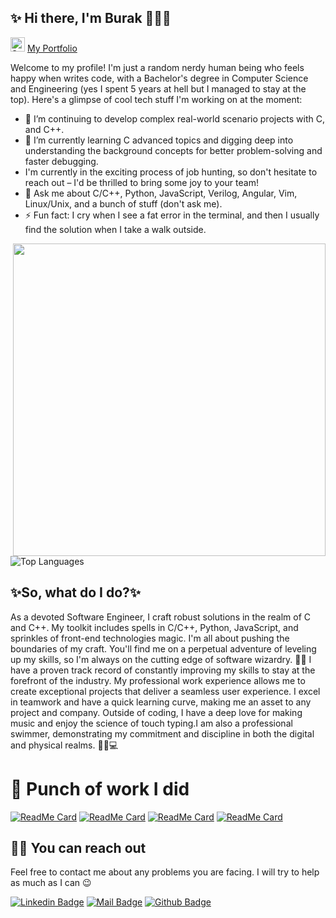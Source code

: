 ## ✨ Hi there, I'm Burak 👋🏼✨
<img src="https://raw.githubusercontent.com/Tarikul-Islam-Anik/Microsoft-Teams-Animated-Emojis/master/Emojis/Travel%20and%20places/Star.png" alt="Star" width="23" height="23" /> [My Portfolio ](https://burakcanakinci.netlify.app/)

Welcome to my profile! I'm just a random nerdy human being who feels happy when writes code, with a Bachelor's degree in Computer Science and Engineering (yes I spent 5 years at hell but I managed to stay at the top). Here's a glimpse of cool tech stuff I'm working on at the moment:

- 🔭 I’m continuing to develop complex real-world scenario projects with C, and C++.
- 🌱 I’m currently learning C advanced topics and digging deep  into understanding the background concepts for better problem-solving and faster debugging.
-  I'm currently in the exciting process of job hunting, so don't hesitate to reach out – I'd be thrilled to bring some joy to your team!
- 💬 Ask me about C/C++, Python, JavaScript, Verilog, Angular, Vim, Linux/Unix, and a bunch of stuff (don't ask me).
- ⚡ Fun fact: I cry when I see a fat error in the terminal, and then I usually find the solution when I take a walk outside.
<img src="https://user-images.githubusercontent.com/74038190/225813708-98b745f2-7d22-48cf-9150-083f1b00d6c9.gif" width="500" align="right">

![Top Languages](https://github-readme-stats.vercel.app/api/top-langs?username=burakcanakinci&show_icons=true&locale=en&layout=compact&theme=chartreuse-dark)

## ✨So, what do I do?✨
As a devoted Software Engineer, I craft robust solutions in the realm of C and C++. My toolkit includes spells in C/C++, Python, JavaScript, and sprinkles of front-end technologies magic.
I'm all about pushing the boundaries of my craft. You'll find me on a perpetual adventure of leveling up my skills, so I'm always on the cutting edge of software wizardry. 🎩🔮
I have a proven track record of constantly improving my skills to stay at the forefront of the industry. My professional work experience allows me to create exceptional projects that deliver a seamless user experience. I excel in teamwork and have a quick learning curve, making me an asset to any project and company.
Outside of coding, I have a deep love for making music and enjoy the science of touch typing.I am also a professional swimmer, demonstrating my commitment and discipline in both the digital and physical realms. 🏊‍♂️💻


# :rabbit: Punch of work I did

[![ReadMe Card](https://github-readme-stats.vercel.app/api/pin/?username=burakcanakinci&repo=Automotive-Telemetry-System)](https://github.com/burakcanakinci/Automotive-Telemetry-System)
[![ReadMe Card](https://github-readme-stats.vercel.app/api/pin/?username=burakcanakinci&repo=file-dropbox-system-with-javascript-python)](https://github.com/burakcanakinci/file-dropbox-system-with-javascript-python)
[![ReadMe Card](https://github-readme-stats.vercel.app/api/pin/?username=burakcanakinci&repo=Operating-System-Project-From-Scratch)](https://github.com/burakcanakinci/Operating-System-Project-From-Scratch)
[![ReadMe Card](https://github-readme-stats.vercel.app/api/pin/?username=burakcanakinci&repo=Blockchain-Development-in-C-)](https://github.com/burakcanakinci/Blockchain-Development-in-C-)




## 🤙🏻 You can reach out

Feel free to contact me about any problems you are facing. I will try to help as much as I can 😉

[![Linkedin Badge](https://img.shields.io/badge/linkedin-%230077B5.svg?&style=for-the-badge&logo=linkedin&logoColor=white)](https://www.linkedin.com/in/burakcanakinci/)
[![Mail Badge](https://img.shields.io/badge/email-c14438?style=for-the-badge&logo=Gmail&logoColor=white&link=mailto:ayatalzaidi2000@gmail.com)](mailto:burakakinci.bca@gmail.com)
[![Github Badge](https://img.shields.io/badge/github-333?style=for-the-badge&logo=github&logoColor=white)](https://github.com/burakcanakinci)  


